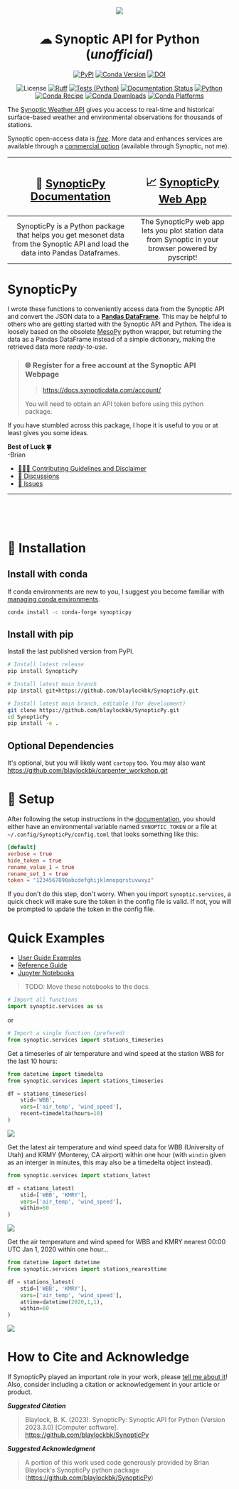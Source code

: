 <div
    align='center'
>

![](https://raw.githubusercontent.com/blaylockbk/SynopticPy/main/images/SynopticPy_logo.png)

# ☁ Synoptic API for Python (_unofficial_)

<!-- Badges -->

[![PyPI](https://img.shields.io/pypi/v/SynopticPy)](https://pypi.python.org/pypi/SynopticPy/)
[![Conda Version](https://img.shields.io/conda/vn/conda-forge/synopticpy.svg)](https://anaconda.org/conda-forge/synopticpy)
[![DOI](https://zenodo.org/badge/288617886.svg)](https://zenodo.org/badge/latestdoi/288617886)

![License](https://img.shields.io/github/license/blaylockbk/SynopticPy)
[![Ruff](https://img.shields.io/endpoint?url=https://raw.githubusercontent.com/astral-sh/ruff/main/assets/badge/v2.json)](https://github.com/astral-sh/ruff)
[![Tests (Python)](https://github.com/blaylockbk/SynopticPy/actions/workflows/tests-python.yml/badge.svg)](https://github.com/blaylockbk/SynopticPy/actions/workflows/tests-python.yml)
[![Documentation Status](https://readthedocs.org/projects/synopticpy/badge/?version=latest)](https://synopticpy.readthedocs.io/?badge=latest)
[![Python](https://img.shields.io/pypi/pyversions/SynopticPy.svg)](https://pypi.org/project/SynopticPy/)
[![Conda Recipe](https://img.shields.io/badge/recipe-synopticpy-green.svg)](https://anaconda.org/conda-forge/synopticpy)
[![Conda Downloads](https://img.shields.io/conda/dn/conda-forge/synopticpy.svg)](https://anaconda.org/conda-forge/synopticpy)
[![Conda Platforms](https://img.shields.io/conda/pn/conda-forge/synopticpy.svg)](https://anaconda.org/conda-forge/synopticpy)

<!-- (Badges) -->

</div>

The [Synoptic Weather API](https://synopticdata.com/weatherapi) gives you access to real-time and historical surface-based weather and environmental observations for thousands of stations.

Synoptic open-access data is [_free_](https://synopticdata.com/pricing/open-access-pricing/). More data and enhances services are available through a [commercial option](https://synopticdata.com/pricing) (available through Synoptic, not me).

| <H2>📘 [SynopticPy Documentation](https://synopticpy.readthedocs.io/)</H2>    | <h2>📈 [SynopticPy Web App](https://blaylockbk.github.io/SynopticPy)</h2>   |
| :---: | :---: |
| SynopticPy is a Python package that helps you get mesonet data from the Synoptic API and load the data into Pandas Dataframes.    |  The SynopticPy web app lets you plot station data from Synoptic in your browser powered by pyscript!    |


# SynopticPy

I wrote these functions to conveniently access data from the Synoptic API and convert the JSON data to a **[Pandas DataFrame](https://pandas.pydata.org/docs/)**. This may be helpful to others who are getting started with the Synoptic API and Python. The idea is loosely based on the obsolete [MesoPy](https://github.com/mesowx/MesoPy) python wrapper, but returning the data as a Pandas DataFrame instead of a simple dictionary, making the retrieved data more _ready-to-use_.

> ### 🌐 Register for a free account at the Synoptic API Webpage
>
> > https://docs.synopticdata.com/account/
>
> You will need to obtain an API token before using this python package.

If you have stumbled across this package, I hope it is useful to you or at least gives you some ideas.

**Best of Luck 🍀**  
-Brian

- [👨🏻‍🏭 Contributing Guidelines and Disclaimer](https://synopticpy.readthedocs.io/en/latest/user_guide/contribute.html)
- [💬 Discussions](https://github.com/blaylockbk/SynopticPy/discussions)
- [🐛 Issues](https://github.com/blaylockbk/SynopticPy/issues)

<hr>

<br><br><br>

# 🐍 Installation

## Install with conda

If conda environments are new to you, I suggest you become familiar with [managing conda environments](https://docs.conda.io/projects/conda/en/latest/user-guide/tasks/manage-environments.html).

```bash
conda install -c conda-forge synopticpy
```

## Install with pip

Install the last published version from PyPI.

```bash
# Install latest release
pip install SynopticPy
```

```bash
# Install latest main branch
pip install git+https://github.com/blaylockbk/SynopticPy.git
```

```bash
# Install latest main branch, editable (for development)
git clone https://github.com/blaylockbk/SynopticPy.git
cd SynopticPy
pip install -e .
```

## Optional Dependencies

It's optional, but you will likely want `cartopy` too. You may also want https://github.com/blaylockbk/carpenter_workshop.git

# 🔨 Setup

After following the setup instructions in the [documentation](https://synopticpy.readthedocs.io/en/latest/user_guide/setup.html), you should either have an environmental variable named `SYNOPTIC_TOKEN` or a file at `~/.config/SynopticPy/config.toml` that looks something like this:

```toml
[default]
verbose = true
hide_token = true
rename_value_1 = true
rename_set_1 = true
token = "1234567890abcdefghijklmnopqrstuvwxyz"
```

If you don't do this step, don't worry. When you import `synoptic.services`,
a quick check will make sure the token in the config file is valid. If not,
you will be prompted to update the token in the config file.

# Quick Examples

- [User Guide Examples](https://synopticpy.readthedocs.io/en/latest/user_guide/examples.html)
- [Reference Guide](https://synopticpy.readthedocs.io/en/latest/reference_guide/index.html)
- [Jupyter Notebooks](https://github.com/blaylockbk/SynopticPy/tree/main/notebooks)

> TODO: Move these notebooks to the docs.

```python
# Import all functions
import synoptic.services as ss
```

or

```python
# Import a single function (prefered)
from synoptic.services import stations_timeseries
```

Get a timeseries of air temperature and wind speed at the station WBB for the last 10 hours:

```python
from datetime import timedelta
from synoptic.services import stations_timeseries

df = stations_timeseries(
    stid='WBB',
    vars=['air_temp', 'wind_speed'],
    recent=timedelta(hours=10)
)
```

![](https://raw.githubusercontent.com/blaylockbk/SynopticPy/main/images/timeseries_df.png)

Get the latest air temperature and wind speed data for WBB (University of Utah) and KRMY (Monterey, CA airport) within one hour (with `windin` given as an interger in minutes, this may also be a timedelta object instead).

```python
from synoptic.services import stations_latest

df = stations_latest(
    stid=['WBB', 'KMRY'],
    vars=['air_temp', 'wind_speed'],
    within=60
)
```

![](./images/latest_df.png)

Get the air temperature and wind speed for WBB and KMRY nearest 00:00 UTC Jan 1, 2020 within one hour...

```python
from datetime import datetime
from synoptic.services import stations_nearesttime

df = stations_latest(
    stid=['WBB', 'KMRY'],
    vars=['air_temp', 'wind_speed'],
    attime=datetime(2020,1,1),
    within=60
)
```

![](https://raw.githubusercontent.com/blaylockbk/SynopticPy/main/images/nearesttime_df.png)

# How to Cite and Acknowledge

If SynopticPy played an important role in your work, please [tell me about it](https://github.com/blaylockbk/SynopticPY/discussions/categories/show-and-tell)! Also, consider including a citation or acknowledgement in your article or product.

**_Suggested Citation_**

> Blaylock, B. K. (2023). SynopticPy: Synoptic API for Python (Version 2023.3.0) [Computer software]. https://github.com/blaylockbk/SynopticPy

**_Suggested Acknowledgment_**

> A portion of this work used code generously provided by Brian Blaylock's SynopticPy python package (https://github.com/blaylockbk/SynopticPy)
